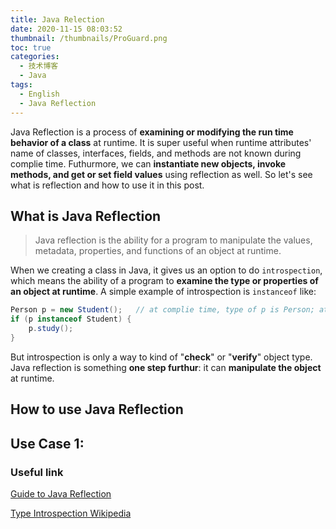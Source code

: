 ```yaml
---
title: Java Relection 
date: 2020-11-15 08:03:52
thumbnail: /thumbnails/ProGuard.png
toc: true
categories:
  - 技术博客
  - Java
tags:
  - English
  - Java Reflection
---
```


Java Reflection is a process of **examining or modifying the run time behavior of a class** at runtime. It is super useful when runtime attributes' name of classes, interfaces, fields, and methods are not known during complie time. Futhurmore, we can **instantiate new objects, invoke methods, and get or set field values** using reflection as well. So let's see what is reflection and how to use it in this post.

<!-- more -->

## What is Java Reflection

> Java reflection is the ability for a program to manipulate the values, metadata, properties, and functions of an object at runtime.

When we creating a class in Java, it gives us an option to do `introspection`, which means the ability of a program to **examine the type or properties of an object at runtime**. A simple example of introspection is `instanceof` like:

```java
Person p = new Student();	// at complie time, type of p is Person; at run time, type of p is Student 
if (p instanceof Student) {
    p.study();
}
```

But introspection is only a way to kind of "**check**" or "**verify**" object type. Java reflection is something **one step furthur**: it can **manipulate the object** at runtime.



## How to use Java Reflection







## Use Case 1: 





### Useful link

[Guide to Java Reflection](https://www.baeldung.com/java-reflection)

[Type Introspection Wikipedia](https://en.wikipedia.org/wiki/Type_introspection)

